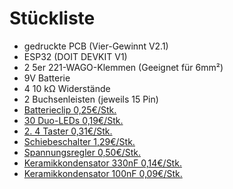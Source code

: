 # Stückliste

- gedruckte PCB (Vier-Gewinnt V2.1)
- ESP32 (DOIT DEVKIT V1)
- 2 5er 221-WAGO-Klemmen (Geeignet für 6mm²)
- 9V Batterie
- 4 10 kΩ Widerstände
- 2 Buchsenleisten (jeweils 15 Pin)
- [Batterieclip 0,25€/Stk.](https://www.reichelt.de/batterieclip-fuer-9-volt-block-vertikal-clip-9v-p6665.html?&nbc=1&trstct=lsbght_sldr::282488)
- [30 Duo-LEDs 0,19€/Stk.](https://www.reichelt.de/led-5-mm-bedrahtet-3-pin-rot-gruen-100-mcd-30--evl-339-1sursygw-p231037.html?PROVID=2788&gclid=EAIaIQobChMIt5fhj_P0gAMVpVFBAh3vUw-WEAQYByABEgLDi_D_BwE)
- [2. 4 Taster 0,31€/Stk.](https://www.conrad.de/de/p/omron-b3f-1020-drucktaster-24-v-dc-0-05-a-tastend-1-st-bag-2591184.html?hk=SEM&WT.mc_id=google_pla&gclid=EAIaIQobChMI5ar7k-CQgQMVt4loCR2xlwwqEAYYAiABEgJauPD_BwE#productDownloads)
- [Schiebeschalter 1,29€/Stk.](https://www.conrad.de/de/p/tru-components-1386942-css-1201-schiebeschalter-50-v-dc-0-3-a-1-x-aus-ein-1-st-1570488.html)
- [Spannungsregler 0,50€/Stk.](https://www.conrad.de/de/p/stmicroelectronics-l7805acv-spannungsregler-linear-to-220ab-positiv-fest-1-5-a-1184958.html?searchType=SearchRedirect)
- [Keramikkondensator 330nF 0,14€/Stk.](https://www.conrad.de/de/p/tancap-ct4-0805y334m500a1t-keramik-kondensator-tht-330-nf-50-v-20-b-x-h-4-2-mm-x-25-mm-1-st-1578738.html)
- [Keramikkondensator 100nF 0,09€/Stk.](https://www.conrad.de/de/p/tru-components-tc-k100nf5-keramik-kondensator-tht-100-nf-50-v-20-1-st-1589524.html)